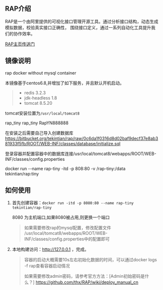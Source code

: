 ## RAP介绍

RAP是一个由阿里提供的可视化接口管理开源工具。通过分析接口结构，动态生成模拟数据，校验真实接口正确性， 围绕接口定义，通过一系列自动化工具提升我们的协作效率。

[RAP主页传送门](http://rapapi.org/org/index.do)

## 镜像说明

rap docker without mysql container

本镜像基于centos6.8,并增加了如下服务，并且默认开机启动。

> * redis 3.2.3
> * jdk-headless 1.8
> * tomcat 8.5.20

tomcat安装位置为`/usr/local/tomcat8`

rap_tiny
rap_tiny
RapYN888888

在安装之后需要自己导入创建数据库
https://bitbucket.org/tekintian/rap/raw/0c6da1f0316d8d02baf9decf37e8ab381933f5fb/ROOT/WEB-INF/classes/database/initialize.sql

登录容器并配置容器中的数据库连接/usr/local/tomcat8/webapps/ROOT/WEB-INF/classes/config.properties

docker run --name rap-tiny -itd -p 808:80 -v /rap-tiny:/data tekintian/rap:tiny

## 如何使用

1. 首先创建容器：`docker run -itd -p 8080:80 --name rap-tiny tekintian/rap-tiny`

    8080 为主机端口,如果8080被占用,则更换一个端口
    
   > 如果需要修改rap的mysql配置，修改配置文件
   /usr/local/tomcat8/webapps/ROOT/WEB-INF/classes/config.properties中的配置即可

2. 本地构建访问：http://127.0.0.1 ，完成。

   > 容器的启动大概需要10s左右初始化数据的时间，可以通过docker logs -f rap查看容器启动情况
   >
   > 如果需要修改admin密码，请参考官方方法：[Admin初始密码是什么？]
   https://github.com/thx/RAP/wiki/deploy_manual_cn






